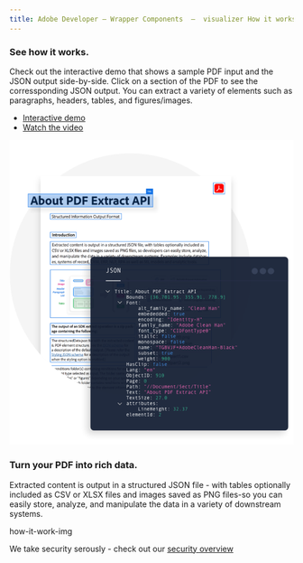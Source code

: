 ```yaml
---
title: Adobe Developer — Wrapper Components  —  visualizer How it works
---
```


<TextBlock slots="heading,text,buttons,image"  headerElementType="h2" theme="lightest" className="padding-zero see-how-it-works"/>

### See how it works.

Check out the interactive demo that shows a sample 
PDF input and the JSON output side-by-side. Click on a section of the PDF 
to see the corressponding JSON output. You can extract a variety of elements such as 
paragraphs, headers, tables, and figures/images.
  
- [Interactive demo](https://www.adobe.com/go/pdfEmbedAPI_demo)
- [Watch the video](/src/pages/apis/pdf-embed.md)

![Create Source Support](../images/ExtractVisualizer_Graphic.png)


<TextBlock slots="heading, text" theme="lightest"  className="how-it-work-richText padding-zero rich-text-data"/>

 ### Turn your PDF into rich data.

 Extracted content is output in a structured JSON file - with tables optionally included as CSV or XLSX files and images
 saved as PNG files-so you can easily store, analyze, and manipulate the data in a variety of downstream systems.

<TextBlock slots="assetImg" theme="lightest" width="100%" imageOnly className="padding-zero media-bottom-padding"/>

how-it-work-img

<TextBlock slots="text" theme="lightest" isCentered className="media-bottom-padding link position-up linking How-it-works sec-overview"/>

We take security serously - check out our [security overview](https://www.adobe.com/content/dam/cc/en/security/pdfs/AdobeDocumentServices_SecurityOverview.pdf)